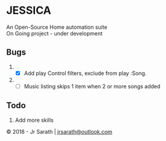 # JESSICA
An Open-Source Home automation suite <br />
On Going project - under development

## Bugs
1. - [x] Add play Control filters, exclude from play :Song.
2. - [ ] Music listing skips 1 item when 2 or more songs added

## Todo
1. Add more skills


&copy; 2018 - Jr Sarath | jrsarath@outlook.com
